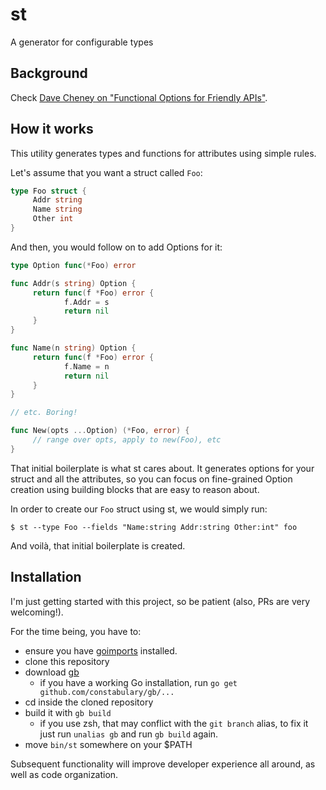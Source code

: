 # st

A generator for configurable types

## Background

Check [Dave Cheney on "Functional Options for Friendly APIs"](http://dave.cheney.net/2014/10/17/functional-options-for-friendly-apis).

## How it works

This utility generates types and functions for attributes using simple rules.

Let's assume that you want a struct called `Foo`:

```go
type Foo struct {
     Addr string
     Name string
     Other int
}
```

And then, you would follow on to add Options for it:

```go
type Option func(*Foo) error

func Addr(s string) Option {
     return func(f *Foo) error {
            f.Addr = s
            return nil
     }
}

func Name(n string) Option {
     return func(f *Foo) error {
            f.Name = n
            return nil
     }
}

// etc. Boring!

func New(opts ...Option) (*Foo, error) {
     // range over opts, apply to new(Foo), etc
}
```

That initial boilerplate is what st cares about. It generates options for your struct and all the attributes, so you can focus on fine-grained Option creation using building blocks that are easy to reason about.

In order to create our `Foo` struct using st, we would simply run:

```
$ st --type Foo --fields "Name:string Addr:string Other:int" foo
```

And voilà, that initial boilerplate is created.

## Installation

I'm just getting started with this project, so be patient (also, PRs are very welcoming!).

For the time being, you have to:

- ensure you have [goimports](https://godoc.org/golang.org/x/tools/cmd/goimports) installed.
- clone this repository
- download [gb](https://getgb.io)
  - if you have a working Go installation, run `go get github.com/constabulary/gb/...`
- cd inside the cloned repository
- build it with `gb build`
  - if you use zsh, that may conflict with the `git branch` alias, to fix it just run `unalias gb` and run `gb build` again.
- move `bin/st` somewhere on your $PATH

Subsequent functionality will improve developer experience all around, as well as code organization.